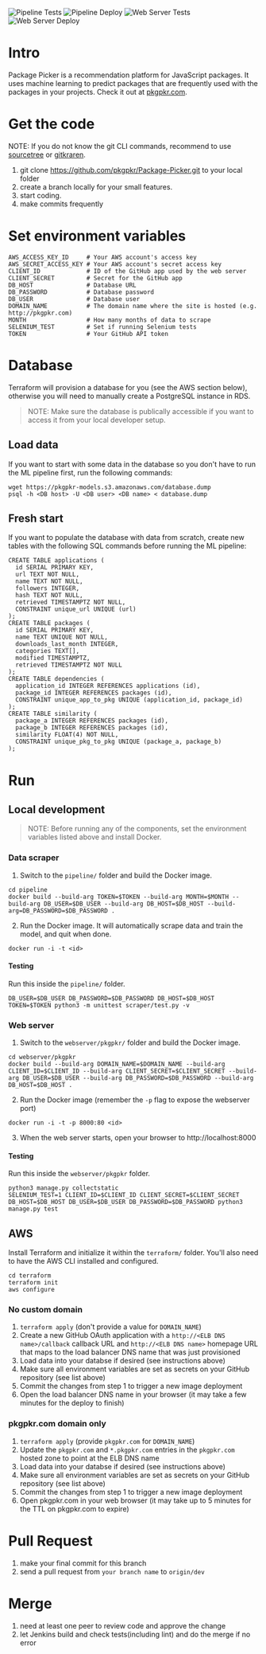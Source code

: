 ![Pipeline Tests](https://github.com/pkgpkr/Package-Picker/workflows/Scraper%20Test%20CI/badge.svg) ![Pipeline Deploy](https://github.com/pkgpkr/Package-Picker/workflows/Pipeline%20Deploy/badge.svg) ![Web Server Tests](https://github.com/pkgpkr/Package-Picker/workflows/Web%20Server%20Tests/badge.svg) ![Web Server Deploy](https://github.com/pkgpkr/Package-Picker/workflows/Web%20Server%20Deploy/badge.svg)

# Intro

Package Picker is a recommendation platform for JavaScript packages. It uses machine learning to predict packages that are frequently used with the packages in your projects. Check it out at [pkgpkr.com](http://pkgpkr.com).

# Get the code

NOTE: If you do not know the git CLI commands, recommend to use [sourcetree](https://www.sourcetreeapp.com/) or [gitkraren](https://www.gitkraken.com/).

1. git clone https://github.com/pkgpkr/Package-Picker.git to your local folder 
2. create a branch locally for your small features.
3. start coding.
4. make commits frequently

# Set environment variables

```
AWS_ACCESS_KEY_ID     # Your AWS account's access key
AWS_SECRET_ACCESS_KEY # Your AWS account's secret access key
CLIENT_ID             # ID of the GitHub app used by the web server
CLIENT_SECRET         # Secret for the GitHub app
DB_HOST               # Database URL
DB_PASSWORD           # Database password
DB_USER               # Database user
DOMAIN_NAME           # The domain name where the site is hosted (e.g. http://pkgpkr.com)
MONTH                 # How many months of data to scrape
SELENIUM_TEST         # Set if running Selenium tests
TOKEN                 # Your GitHub API token
```

# Database

Terraform will provision a database for you (see the AWS section below), otherwise you will need to manually create a PostgreSQL instance in RDS.

> NOTE: Make sure the database is publically accessible if you want to access it from your local developer setup.

## Load data

If you want to start with some data in the database so you don't have to run the ML pipeline first, run the following commands:

```
wget https://pkgpkr-models.s3.amazonaws.com/database.dump
psql -h <DB host> -U <DB user> <DB name> < database.dump
```

## Fresh start

If you want to populate the database with data from scratch, create new tables with the following SQL commands before running the ML pipeline:

```
CREATE TABLE applications (
  id SERIAL PRIMARY KEY,
  url TEXT NOT NULL,
  name TEXT NOT NULL,
  followers INTEGER,
  hash TEXT NOT NULL,
  retrieved TIMESTAMPTZ NOT NULL,
  CONSTRAINT unique_url UNIQUE (url)
);
CREATE TABLE packages (
  id SERIAL PRIMARY KEY,
  name TEXT UNIQUE NOT NULL,
  downloads_last_month INTEGER,
  categories TEXT[],
  modified TIMESTAMPTZ,
  retrieved TIMESTAMPTZ NOT NULL
);
CREATE TABLE dependencies (
  application_id INTEGER REFERENCES applications (id),
  package_id INTEGER REFERENCES packages (id),
  CONSTRAINT unique_app_to_pkg UNIQUE (application_id, package_id)
);
CREATE TABLE similarity (
  package_a INTEGER REFERENCES packages (id),
  package_b INTEGER REFERENCES packages (id),
  similarity FLOAT(4) NOT NULL,
  CONSTRAINT unique_pkg_to_pkg UNIQUE (package_a, package_b)
);
```

# Run

## Local development

> NOTE: Before running any of the components, set the environment variables listed above and install Docker.

### Data scraper

1. Switch to the `pipeline/` folder and build the Docker image.

```
cd pipeline
docker build --build-arg TOKEN=$TOKEN --build-arg MONTH=$MONTH --build-arg DB_USER=$DB_USER --build-arg DB_HOST=$DB_HOST --build-arg=DB_PASSWORD=$DB_PASSWORD .
```

2. Run the Docker image. It will automatically scrape data and train the model, and quit when done.

`docker run -i -t <id>`

#### Testing

Run this inside the `pipeline/` folder.

`DB_USER=$DB_USER DB_PASSWORD=$DB_PASSWORD DB_HOST=$DB_HOST TOKEN=$TOKEN python3 -m unittest scraper/test.py -v`

### Web server

1. Switch to the `webserver/pkgpkr/` folder and build the Docker image.

```
cd webserver/pkgpkr
docker build --build-arg DOMAIN_NAME=$DOMAIN_NAME --build-arg CLIENT_ID=$CLIENT_ID --build-arg CLIENT_SECRET=$CLIENT_SECRET --build-arg DB_USER=$DB_USER --build-arg DB_PASSWORD=$DB_PASSWORD --build-arg DB_HOST=$DB_HOST .
```

2. Run the Docker image (remember the `-p` flag to expose the webserver port)

`docker run -i -t -p 8000:80 <id>`

3. When the web server starts, open your browser to http://localhost:8000

#### Testing

Run this inside the `webserver/pkgpkr` folder.

```
python3 manage.py collectstatic
SELENIUM_TEST=1 CLIENT_ID=$CLIENT_ID CLIENT_SECRET=$CLIENT_SECRET DB_HOST=$DB_HOST DB_USER=$DB_USER DB_PASSWORD=$DB_PASSWORD python3 manage.py test
```

## AWS

Install Terraform and initialize it within the `terraform/` folder. You'll also need to have the AWS CLI installed and configured.

```
cd terraform
terraform init
aws configure
```

### No custom domain

1. `terraform apply` (don't provide a value for `DOMAIN_NAME`)
2. Create a new GitHub OAuth application with a `http://<ELB DNS name>/callback` callback URL and `http://<ELB DNS name>` homepage URL that maps to the load balancer DNS name that was just provisioned
3. Load data into your databse if desired (see instructions above)
4. Make sure all environment variables are set as secrets on your GitHub repository (see list above)
5. Commit the changes from step 1 to trigger a new image deployment
6. Open the load balancer DNS name in your browser (it may take a few minutes for the deploy to finish)

### pkgpkr.com domain only

1. `terraform apply` (provide `pkgpkr.com` for `DOMAIN_NAME`)
2. Update the `pkgpkr.com` and `*.pkgpkr.com` entries in the `pkgpkr.com` hosted zone to point at the ELB DNS name
3. Load data into your databse if desired (see instructions above)
4. Make sure all environment variables are set as secrets on your GitHub repository (see list above)
5. Commit the changes from step 1 to trigger a new image deployment
6. Open pkgpkr.com in your web browser (it may take up to 5 minutes for the TTL on pkgpkr.com to expire)

# Pull Request

1. make your final commit for this branch
2. send a pull request from `your branch name` to `origin/dev`

# Merge

1. need at least one peer to review code and approve the change
2. let Jenkins build and check tests(including lint) and do the merge if no error

